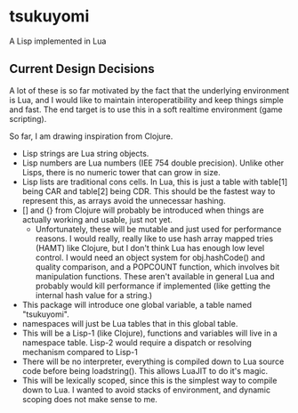 tsukuyomi
=========

A Lisp implemented in Lua

Current Design Decisions
------------------------
A lot of these is so far motivated by the fact that the underlying environment is Lua, and I would like to maintain interoperatibility and keep things simple and fast. The end target is to use this in a soft realtime environment (game scripting).

So far, I am drawing inspiration from Clojure.

* Lisp strings are Lua string objects.
* Lisp numbers are Lua numbers (IEE 754 double precision). Unlike other Lisps, there is no numeric tower that can grow in size.
* Lisp lists are traditional cons cells. In Lua, this is just a table with table[1] being CAR and table[2] being CDR. This should be the fastest way to represent this, as arrays avoid the unnecessar hashing.
* [] and {} from Clojure will probably be introduced when things are actually working and usable, just not yet.
  * Unfortunately, these will be mutable and just used for performance reasons. I would really, really like to use hash array mapped tries (HAMT) like Clojure, but I don't think Lua has enough low level control. I would need an object system for obj.hashCode() and quality comparison, and a POPCOUNT function, which involves bit manipulation functions. These aren't available in general Lua and probably would kill performance if implemented (like getting the internal hash value for a string.)
* This package will introduce one global variable, a table named "tsukuyomi".
* namespaces will just be Lua tables that in this global table.
* This will be a Lisp-1 (like Clojure), functions and variables will live in a namespace table. Lisp-2 would require a dispatch or resolving mechanism compared to Lisp-1
* There will be no interpreter, everything is compiled down to Lua source code before being loadstring(). This allows LuaJIT to do it's magic.
* This will be lexically scoped, since this is the simplest way to compile down to Lua. I wanted to avoid stacks of environment, and dynamic scoping does not make sense to me.
